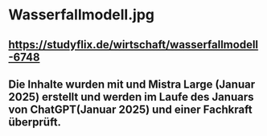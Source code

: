 # Wasserfallmodell.jpg
## https://studyflix.de/wirtschaft/wasserfallmodell-6748

## Die Inhalte wurden mit und Mistra Large (Januar 2025) erstellt und werden im Laufe des Januars von ChatGPT(Januar 2025) und einer Fachkraft überprüft.